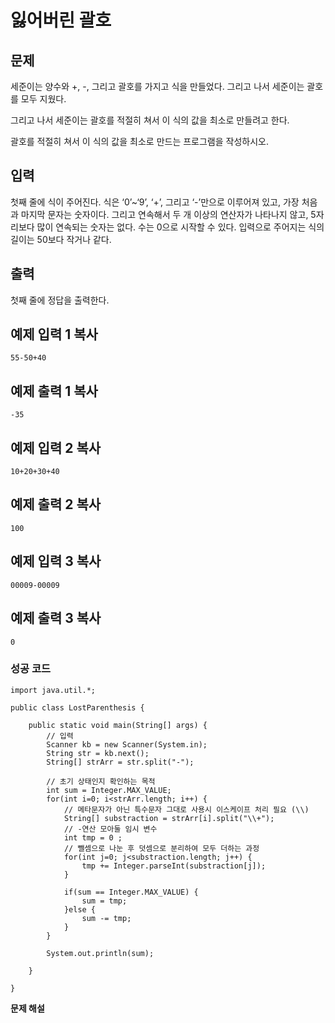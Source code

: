 # 잃어버린 괄호



## 문제

세준이는 양수와 +, -, 그리고 괄호를 가지고 식을 만들었다. 그리고 나서 세준이는 괄호를 모두 지웠다.

그리고 나서 세준이는 괄호를 적절히 쳐서 이 식의 값을 최소로 만들려고 한다.

괄호를 적절히 쳐서 이 식의 값을 최소로 만드는 프로그램을 작성하시오.

## 입력

첫째 줄에 식이 주어진다. 식은 ‘0’~‘9’, ‘+’, 그리고 ‘-’만으로 이루어져 있고, 가장 처음과 마지막 문자는 숫자이다. 그리고 연속해서 두 개 이상의 연산자가 나타나지 않고, 5자리보다 많이 연속되는 숫자는 없다. 수는 0으로 시작할 수 있다. 입력으로 주어지는 식의 길이는 50보다 작거나 같다.

## 출력

첫째 줄에 정답을 출력한다.



## 예제 입력 1 복사

```
55-50+40
```

## 예제 출력 1 복사

```
-35
```

## 예제 입력 2 복사

```
10+20+30+40
```

## 예제 출력 2 복사

```
100
```

## 예제 입력 3 복사

```
00009-00009
```

## 예제 출력 3 복사

```
0
```



### 성공 코드

```
import java.util.*;

public class LostParenthesis {

	public static void main(String[] args) {
		// 입력 
		Scanner kb = new Scanner(System.in);
		String str = kb.next();
		String[] strArr = str.split("-"); 
		
		// 초기 상태인지 확인하는 목적
		int sum = Integer.MAX_VALUE;
		for(int i=0; i<strArr.length; i++) {
			// 메타문자가 아닌 특수문자 그대로 사용시 이스케이프 처리 필요 (\\)
			String[] substraction = strArr[i].split("\\+"); 
			// -연산 모아둘 임시 변수
			int tmp = 0 ;
			// 뺄셈으로 나눈 후 덧셈으로 분리하여 모두 더하는 과정
			for(int j=0; j<substraction.length; j++) {
				tmp += Integer.parseInt(substraction[j]);
			}
			
			if(sum == Integer.MAX_VALUE) { 
				sum = tmp;  
			}else {
				sum -= tmp;
			}	
		}
		
		System.out.println(sum); 

	}

}
```



**문제 해설**

[Notion]: https://lealea.tistory.com/38

